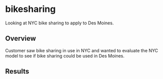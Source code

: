 # bikesharing
Looking at NYC bike sharing to apply to Des Moines. 
## Overview
Customer saw bike sharing in use in NYC and wanted to evaluate the NYC model to see if bike sharing could be used in Des Moines.
## Results
